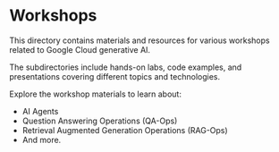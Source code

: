 # Workshops

This directory contains materials and resources for various workshops related to Google Cloud generative AI.

The subdirectories include hands-on labs, code examples, and presentations covering different topics and technologies.

Explore the workshop materials to learn about:

- AI Agents
- Question Answering Operations (QA-Ops)
- Retrieval Augmented Generation Operations (RAG-Ops)
- And more.
